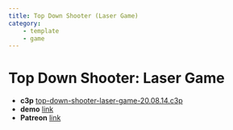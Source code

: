 ```yaml
---
title: Top Down Shooter (Laser Game)
category: 
    - template
    - game 
---
```


# Top Down Shooter: Laser Game

* **c3p** [top-down-shooter-laser-game-20.08.14.c3p](source/c3p/top-down-shooter-laser-game-20.08.14.c3p)
* **demo** [link](demo)
* **Patreon** [link](https://patreon.com/el3um4s)

